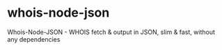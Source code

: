 # whois-node-json
Whois-Node-JSON - WHOIS fetch &amp; output in JSON, slim &amp; fast, without any dependencies
